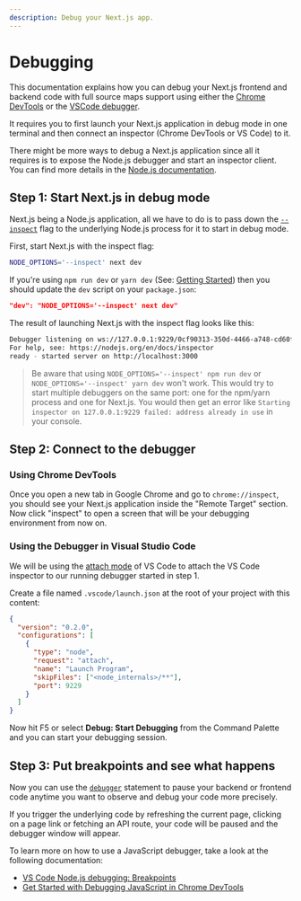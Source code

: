 ```yaml
---
description: Debug your Next.js app.
---
```


# Debugging

This documentation explains how you can debug your Next.js frontend and backend code with full source maps support using either the [Chrome DevTools](https://developers.google.com/web/tools/chrome-devtools) or the [VSCode debugger](https://code.visualstudio.com/docs/editor/debugging).

It requires you to first launch your Next.js application in debug mode in one terminal and then connect an inspector (Chrome DevTools or VS Code) to it.

There might be more ways to debug a Next.js application since all it requires is to expose the Node.js debugger and start an inspector client. You can find more details in the [Node.js documentation](https://nodejs.org/en/docs/guides/debugging-getting-started/).

## Step 1: Start Next.js in debug mode

Next.js being a Node.js application, all we have to do is to pass down the [`--inspect`](https://nodejs.org/api/cli.html#cli_node_options_options) flag to the underlying Node.js process for it to start in debug mode.

First, start Next.js with the inspect flag:

```bash
NODE_OPTIONS='--inspect' next dev
```

If you're using `npm run dev` or `yarn dev` (See: [Getting Started](/docs/getting-started.md)) then you should update the `dev` script on your `package.json`:

```json
"dev": "NODE_OPTIONS='--inspect' next dev"
```

The result of launching Next.js with the inspect flag looks like this:

```bash
Debugger listening on ws://127.0.0.1:9229/0cf90313-350d-4466-a748-cd60f4e47c95
For help, see: https://nodejs.org/en/docs/inspector
ready - started server on http://localhost:3000
```

> Be aware that using `NODE_OPTIONS='--inspect' npm run dev` or `NODE_OPTIONS='--inspect' yarn dev` won't work. This would try to start multiple debuggers on the same port: one for the npm/yarn process and one for Next.js. You would then get an error like `Starting inspector on 127.0.0.1:9229 failed: address already in use` in your console.

## Step 2: Connect to the debugger

### Using Chrome DevTools

Once you open a new tab in Google Chrome and go to `chrome://inspect`, you should see your Next.js application inside the "Remote Target" section. Now click "inspect" to open a screen that will be your debugging environment from now on.

### Using the Debugger in Visual Studio Code

We will be using the [attach mode](https://code.visualstudio.com/docs/nodejs/nodejs-debugging#_setting-up-an-attach-configuration) of VS Code to attach the VS Code inspector to our running debugger started in step 1.

Create a file named `.vscode/launch.json` at the root of your project with this content:

```json
{
  "version": "0.2.0",
  "configurations": [
    {
      "type": "node",
      "request": "attach",
      "name": "Launch Program",
      "skipFiles": ["<node_internals>/**"],
      "port": 9229
    }
  ]
}
```

Now hit <kdb>F5</kbd> or select **Debug: Start Debugging** from the Command Palette and you can start your debugging session.

## Step 3: Put breakpoints and see what happens

Now you can use the [`debugger`](https://developer.mozilla.org/en-US/docs/Web/JavaScript/Reference/Statements/debugger) statement to pause your backend or frontend code anytime you want to observe and debug your code more precisely.

If you trigger the underlying code by refreshing the current page, clicking on a page link or fetching an API route, your code will be paused and the debugger window will appear.

To learn more on how to use a JavaScript debugger, take a look at the following documentation:

- [VS Code Node.js debugging: Breakpoints](https://code.visualstudio.com/docs/nodejs/nodejs-debugging#_breakpoints)
- [Get Started with Debugging JavaScript in Chrome DevTools](https://developers.google.com/web/tools/chrome-devtools/javascript)
